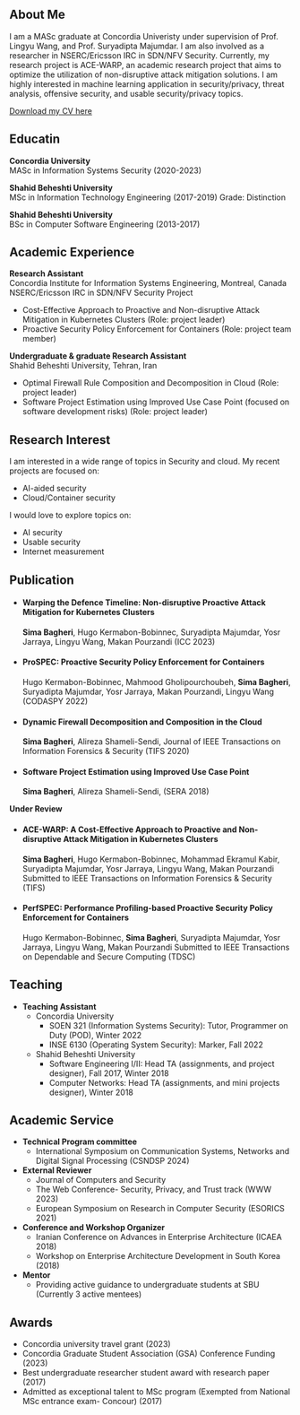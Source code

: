 ## About Me
I am a MASc graduate at Concordia Univeristy under supervision of Prof. Lingyu Wang, and Prof. Suryadipta Majumdar. I am also involved as a researcher in NSERC/Ericsson IRC in SDN/NFV Security. Currently, my research project is ACE-WARP, an academic research project that aims to optimize the utilization of non-disruptive attack mitigation solutions.
I am highly interested in machine learning application in security/privacy, threat analysis, offensive security, and usable security/privacy topics.

[Download my CV here](/assets/pdf/SimaBagheriCV.pdf)

## Educatin
**Concordia University**  
MASc in Information Systems Security (2020-2023)

**Shahid Beheshti University**  
MSc in Information Technology Engineering (2017-2019)
Grade: Distinction

**Shahid Beheshti University**  
BSc in Computer Software Engineering (2013-2017)

## Academic Experience
**Research Assistant**  
Concordia Institute for Information Systems Engineering, Montreal, Canada  
NSERC/Ericsson IRC in SDN/NFV Security Project
- Cost-Effective Approach to Proactive and Non-disruptive Attack Mitigation in Kubernetes Clusters (Role: project leader)
- Proactive Security Policy Enforcement for Containers (Role: project team member)

**Undergraduate & graduate Research Assistant**  
Shahid Beheshti University, Tehran, Iran
- Optimal Firewall Rule Composition and Decomposition in Cloud (Role: project leader)
- Software Project Estimation using Improved Use Case Point (focused on software development risks) (Role: project leader)
  
## Research Interest
I am interested in a wide range of topics in Security and cloud. My recent projects are focused on:
- AI-aided security
- Cloud/Container security

I would love to explore topics on:
- AI security
- Usable security
- Internet measurement

## Publication
- #### Warping the Defence Timeline: Non-disruptive Proactive Attack Mitigation for Kubernetes Clusters  
  **Sima Bagheri**, Hugo Kermabon-Bobinnec, Suryadipta Majumdar, Yosr Jarraya, Lingyu Wang, Makan Pourzandi (ICC 2023)
- #### ProSPEC: Proactive Security Policy Enforcement for Containers  
  Hugo Kermabon-Bobinnec, Mahmood Gholipourchoubeh, **Sima Bagheri**, Suryadipta Majumdar, Yosr Jarraya, Makan Pourzandi, Lingyu Wang (CODASPY 2022)
- #### Dynamic Firewall Decomposition and Composition in the Cloud  
  **Sima Bagheri**, Alireza Shameli-Sendi, Journal of IEEE Transactions on Information Forensics & Security (TIFS 2020)
- #### Software Project Estimation using Improved Use Case Point  
  **Sima Bagheri**, Alireza Shameli-Sendi, (SERA 2018)  
  
**Under Review**
- #### ACE-WARP: A Cost-Effective Approach to Proactive and Non-disruptive Attack Mitigation in Kubernetes Clusters
  **Sima Bagheri**, Hugo Kermabon-Bobinnec, Mohammad Ekramul Kabir, Suryadipta Majumdar, Yosr Jarraya, Lingyu Wang, Makan Pourzandi
  Submitted to IEEE Transactions on Information Forensics & Security (TIFS)
- #### PerfSPEC: Performance Profiling-based Proactive Security Policy Enforcement for Containers
  Hugo Kermabon-Bobinnec, **Sima Bagheri**, Suryadipta Majumdar, Yosr Jarraya, Lingyu Wang, Makan Pourzandi
  Submitted to IEEE Transactions on Dependable and Secure Computing (TDSC)


## Teaching
- **Teaching Assistant**
  - Concordia University
    - SOEN 321 (Information Systems Security): Tutor, Programmer on Duty (POD), Winter 2022
    - INSE 6130 (Operating System Security): Marker, Fall 2022
  - Shahid Beheshti University
    - Software Engineering I/II: Head TA (assignments, and project designer), Fall 2017, Winter 2018
    - Computer Networks: Head TA (assignments, and mini projects designer), Winter 2018

## Academic Service
- **Technical Program committee**
  - International Symposium on Communication Systems, Networks and Digital Signal Processing (CSNDSP 2024)
- **External Reviewer**
  - Journal of Computers and Security
  - The Web Conference- Security, Privacy, and Trust track (WWW 2023)
  - European Symposium on Research in Computer Security (ESORICS 2021)
- **Conference and Workshop Organizer**
  - Iranian Conference on Advances in Enterprise Architecture (ICAEA 2018)
  - Workshop on Enterprise Architecture Development in South Korea (2018)
- **Mentor**
  - Providing active guidance to undergraduate students at SBU (Currently 3 active mentees)

## Awards
- Concordia university travel grant (2023)
- Concordia Graduate Student Association (GSA) Conference Funding (2023)
- Best undergraduate researcher student award with research paper (2017)
- Admitted as exceptional talent to MSc program (Exempted from National MSc entrance exam- Concour) (2017)
